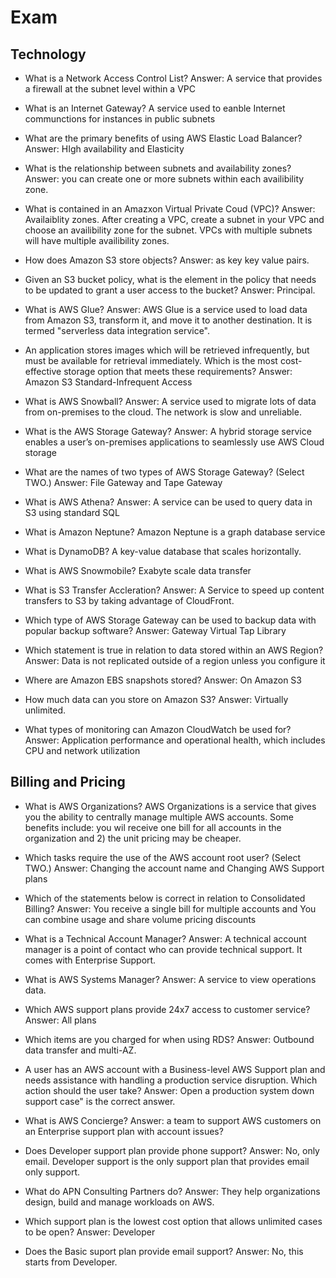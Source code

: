 # Exam

## Technology



- What is a Network Access Control List? Answer: A service that provides a firewall at the subnet level within a VPC

- What is an Internet Gateway? A service used to eanble Internet communctions for instances in public subnets

- What are the  primary benefits of using AWS Elastic Load Balancer? Answer: HIgh availability and Elasticity

- What is the relationship between subnets and availability zones? Answer: you can create one or more subnets within each availibility zone.

- What is contained in an Amazxon Virtual Private Coud (VPC)? Answer: Availaiblity zones. After creating a VPC, create a subnet in your VPC and choose an availibility zone for the subnet. VPCs with multiple subnets will have multiple availibility zones.

- How does Amazon S3 store objects? Answer: as key key value pairs.

- Given an S3 bucket policy, what is the element in the policy that needs to be updated to grant a user access to the bucket? Answer: Principal.

- What is AWS Glue? Answer: AWS Glue is a service used to load data from Amazon S3, transform it, and move it to another destination. It is termed "serverless data integration service".

- An application stores images which will be retrieved infrequently, but must be available for retrieval immediately. Which is the most cost-effective storage option that meets these requirements? Answer: Amazon S3 Standard-Infrequent Access

- What is AWS Snowball? Answer: A service used to migrate lots of data from on-premises to the cloud. The network is slow and unreliable.

- What is the AWS Storage Gateway? Answer: A hybrid storage service enables a user’s on-premises applications to seamlessly use AWS Cloud storage

- What are the names of two types of AWS Storage Gateway? (Select TWO.) Answer: File Gateway and Tape Gateway

- What is AWS Athena? Answer: A service can be used to query data in S3 using standard SQL

- What is Amazon Neptune? Amazon Neptune is a graph database service

- What is DynamoDB? A key-value database that scales horizontally.

- What is AWS Snowmobile? Exabyte scale data transfer

- What is S3 Transfer Accleration? Answer: A Service to speed up content transfers to S3 by taking advantage of CloudFront.

- Which type of AWS Storage Gateway can be used to backup data with popular backup software? Answer: Gateway Virtual Tap Library

- Which statement is true in relation to data stored within an AWS Region? Answer: Data is not replicated outside of a region unless you configure it

- Where are Amazon EBS snapshots stored? Answer: On Amazon S3

- How much data can you store on Amazon S3? Answer: Virtually unlimited.

- What types of monitoring can Amazon CloudWatch be used for? Answer: Application performance and operational health, which includes CPU and network utilization

## Billing and Pricing

- What is AWS Organizations? AWS Organizations is a service that gives you the ability to centrally manage multiple AWS accounts. Some benefits include: you wil receive one bill for all accounts in the organization and 2) the unit pricing may be cheaper.

- Which tasks require the use of the AWS account root user? (Select TWO.) Answer: Changing the account name and Changing AWS Support plans

- Which of the statements below is correct in relation to Consolidated Billing? Answer: You receive a single bill for multiple accounts and You can combine usage and share volume pricing discounts

- What is a Technical Account Manager? Answer: A technical account manager is a point of contact who can provide technical support. It comes with Enterprise Support.

- What is AWS Systems Manager? Answer: A service to view operations data.

- Which AWS support plans provide 24x7 access to customer service? Answer: All plans


- Which items are you charged for when using RDS? Answer: Outbound data transfer and multi-AZ.

- A user has an AWS account with a Business-level AWS Support plan and needs assistance with handling a production service disruption. Which action should the user take? Answer: Open a production system down support case" is the correct answer.

- What is AWS Concierge? Answer: a team to support AWS customers on an Enterprise support plan with account issues?

- Does Developer support plan provide phone support? Answer: No, only email. Developer support is the only support plan that provides email only support.

- What do APN Consulting Partners do? Answer: They help organizations design, build and manage workloads on AWS.

- Which support plan is the lowest cost option that allows unlimited cases to be open? Answer: Developer

- Does the Basic suport plan provide email support? Answer: No, this starts from Developer.
